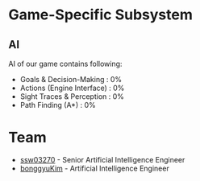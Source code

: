 # Game-Specific Subsystem
## AI
AI of our game contains following:
* Goals & Decision-Making : 0%
* Actions (Engine Interface) : 0%
* Sight Traces & Perception : 0%
* Path Finding (A*) : 0%

# Team
* [ssw03270](https://github.com/ssw03270) - Senior Artificial Intelligence Engineer
* [bonggyuKim](https://github.com/bonggyuKim) - Artificial Intelligence Engineer